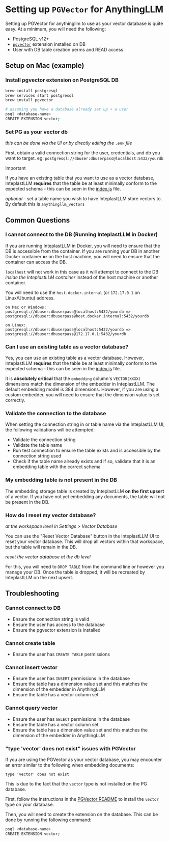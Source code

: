 # Setting up `PGVector` for AnythingLLM

Setting up PGVector for anythingllm to use as your vector database is quite easy. At a minimum, you will need the following:

- PostgreSQL v12+
- [`pgvector`](https://github.com/pgvector/pgvector) extension installed on DB
- User with DB table creation perms and READ access

## Setup on Mac (example)

### Install pgvector extension on PostgreSQL DB

```bash
brew install postgresql
brew services start postgresql
brew install pgvector

# assuming you have a database already set up + a user
psql <database-name>
CREATE EXTENSION vector;
```

### Set PG as your vector db

_this can be done via the UI or by directly editing the `.env` file_

First, obtain a valid connection string for the user, credentials, and db you want to target.
eg: `postgresql://dbuser:dbuserpass@localhost:5432/yourdb`

> [!IMPORTANT]
> If you have an existing table that you want to use as a vector database, InteplastLLM **requires** that the table be
> at least minimally conform to the expected schema - this can be seen in the [index.js](./index.js) file.

_optional_ - set a table name you wish to have InteplastLLM store vectors to. By default this is `anythingllm_vectors`

## Common Questions

### I cannot connect to the DB (Running InteplastLLM in Docker)

If you are running InteplastLLM in Docker, you will need to ensure that the DB is accessible from the container.
If you are running your DB in another Docker container **or** on the host machine, you will need to ensure that the container can access the DB.

`localhost` will not work in this case as it will attempt to connect to the DB _inside the InteplastLLM container_ instead of the host machine or another container.

You will need to use the `host.docker.internal` (or `172.17.0.1` on Linux/Ubuntu) address.

```
on Mac or Windows:
postgresql://dbuser:dbuserpass@localhost:5432/yourdb => postgresql://dbuser:dbuserpass@host.docker.internal:5432/yourdb

on Linux:
postgresql://dbuser:dbuserpass@localhost:5432/yourdb => postgresql://dbuser:dbuserpass@172.17.0.1:5432/yourdb
```

### Can I use an existing table as a vector database?

Yes, you can use an existing table as a vector database. However, InteplastLLM **requires** that the table be at least minimally conform to the expected schema - this can be seen in the [index.js](./index.js) file.

It is **absolutely critical** that the `embedding` column's `VECTOR(XXXX)` dimensions match the dimension of the embedder in InteplastLLM. The default embedding model is 384 dimensions. However, if you are using a custom embedder, you will need to ensure that the dimension value is set correctly.

### Validate the connection to the database

When setting the connection string in or table name via the InteplastLLM UI, the following validations will be attempted:

- Validate the connection string
- Validate the table name
- Run test connection to ensure the table exists and is accessible by the connection string used
- Check if the table name already exists and if so, validate that it is an embedding table with the correct schema

### My embedding table is not present in the DB

The embedding storage table is created by InteplastLLM **on the first upsert** of a vector. If you have not yet embedding any documents, the table will not be present in the DB.

### How do I reset my vector database?

_at the workspace level in Settings > Vector Database_

You can use the "Reset Vector Database" button in the InteplastLLM UI to reset your vector database. This will drop all vectors within that workspace, but the table will remain in the DB.

_reset the vector database at the db level_

For this, you will need to `DROP TABLE` from the command line or however you manage your DB. Once the table is dropped, it will be recreated by InteplastLLM on the next upsert.

## Troubleshooting

### Cannot connect to DB

- Ensure the connection string is valid
- Ensure the user has access to the database
- Ensure the pgvector extension is installed

### Cannot create table

- Ensure the user has `CREATE TABLE` permissions

### Cannot insert vector

- Ensure the user has `INSERT` permissions in the database
- Ensure the table has a dimension value set and this matches the dimension of the embedder in AnythingLLM
- Ensure the table has a vector column set

### Cannot query vector

- Ensure the user has `SELECT` permissions in the database
- Ensure the table has a vector column set
- Ensure the table has a dimension value set and this matches the dimension of the embedder in AnythingLLM

### "type 'vector' does not exist" issues with PGVector

If you are using the PGVector as your vector database, you may encounter an error similar to the following when embedding documents:

```
type 'vector' does not exist
```

This is due to the fact that the `vector` type is not installed on the PG database.

First, follow the instructions in the [PGVector README](https://github.com/pgvector/pgvector#installation) to install the `vector` type on your database.

Then, you will need to create the extension on the database. This can be done by running the following command:

```bash
psql <database-name>
CREATE EXTENSION vector;
```

